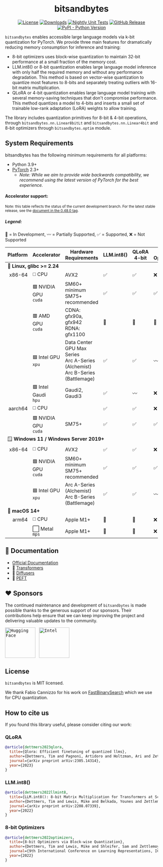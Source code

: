 <p align="center"><img src="https://avatars.githubusercontent.com/u/175231607?s=200&v=4" alt=""></p>
<h1 align="center">bitsandbytes</h1>
<p align="center">
    <a href="https://github.com/bitsandbytes-foundation/bitsandbytes/main/LICENSE"><img alt="License" src="https://img.shields.io/github/license/bitsandbytes-foundation/bitsandbytes.svg?color=blue"></a>
    <a href="https://pepy.tech/project/bitsandbytes"><img alt="Downloads" src="https://static.pepy.tech/badge/bitsandbytes/month"></a>
    <a href="https://github.com/bitsandbytes-foundation/bitsandbytes/actions/workflows/tests.yml"><img alt="Nightly Unit Tests" src="https://img.shields.io/github/actions/workflow/status/bitsandbytes-foundation/bitsandbytes/tests.yml?logo=github&label=Nightly%20Tests"></a>
    <a href="https://github.com/bitsandbytes-foundation/bitsandbytes/releases"><img alt="GitHub Release" src="https://img.shields.io/github/v/release/bitsandbytes-foundation/bitsandbytes"></a>
    <a href="https://pypi.org/project/bitsandbytes/"><img alt="PyPI - Python Version" src="https://img.shields.io/pypi/pyversions/bitsandbytes"></a>
</p>

`bitsandbytes` enables accessible large language models via k-bit quantization for PyTorch. We provide three main features for dramatically reducing memory consumption for inference and training:

* 8-bit optimizers uses block-wise quantization to maintain 32-bit performance at a small fraction of the memory cost.
* LLM.int8() or 8-bit quantization enables large language model inference with only half the required memory and without any performance degradation. This method is based on vector-wise quantization to quantize most features to 8-bits and separately treating outliers with 16-bit matrix multiplication.
* QLoRA or 4-bit quantization enables large language model training with several memory-saving techniques that don't compromise performance. This method quantizes a model to 4-bits and inserts a small set of trainable low-rank adaptation (LoRA) weights to allow training.

The library includes quantization primitives for 8-bit & 4-bit operations, through `bitsandbytes.nn.Linear8bitLt` and `bitsandbytes.nn.Linear4bit` and 8-bit optimizers through `bitsandbytes.optim` module.

## System Requirements
bitsandbytes has the following minimum requirements for all platforms:

* Python 3.9+
* [PyTorch](https://pytorch.org/get-started/locally/) 2.3+
  * _Note: While we aim to provide wide backwards compatibility, we recommend using the latest version of PyTorch for the best experience._

#### Accelerator support:

<small>Note: this table reflects the status of the current development branch. For the latest stable release, see the
[document in the 0.48.0 tag](https://github.com/bitsandbytes-foundation/bitsandbytes/blob/0.48.0/README.md#accelerator-support).
</small>

##### Legend:
🚧 = In Development,
〰️ = Partially Supported,
✅ = Supported,
❌ = Not Supported

<table>
  <thead>
    <tr>
      <th>Platform</th>
      <th>Accelerator</th>
      <th>Hardware Requirements</th>
      <th>LLM.int8()</th>
      <th>QLoRA 4-bit</th>
      <th>8-bit Optimizers</th>
    </tr>
  </thead>
  <tbody>
    <tr>
      <td colspan="6">🐧 <strong>Linux, glibc >= 2.24</strong></td>
    </tr>
    <tr>
      <td align="right">x86-64</td>
      <td>◻️ CPU</td>
      <td>AVX2</td>
      <td>✅</td>
      <td>✅</td>
      <td>❌</td>
    </tr>
    <tr>
      <td></td>
      <td>🟩 NVIDIA GPU <br><code>cuda</code></td>
      <td>SM60+ minimum<br>SM75+ recommended</td>
      <td>✅</td>
      <td>✅</td>
      <td>✅</td>
    </tr>
    <tr>
      <td></td>
      <td>🟥 AMD GPU <br><code>cuda</code></td>
      <td>
        CDNA: gfx90a, gfx942<br>
        RDNA: gfx1100
      </td>
      <td>🚧</td>
      <td>🚧</td>
      <td>🚧</td>
    </tr>
    <tr>
      <td></td>
      <td>🟦 Intel GPU <br><code>xpu</code></td>
      <td>
        Data Center GPU Max Series<br>
        Arc A-Series (Alchemist)<br>
        Arc B-Series (Battlemage)
      </td>
      <td>✅</td>
      <td>✅</td>
      <td>〰️</td>
    </tr>
    <tr>
      <td></td>
      <td>🟪 Intel Gaudi <br><code>hpu</code></td>
      <td>Gaudi2, Gaudi3</td>
      <td>✅</td>
      <td>〰️</td>
      <td>❌</td>
    </tr>
    <tr>
      <td align="right">aarch64</td>
      <td>◻️ CPU</td>
      <td></td>
      <td>✅</td>
      <td>✅</td>
      <td>❌</td>
    </tr>
    <tr>
      <td></td>
      <td>🟩 NVIDIA GPU <br><code>cuda</code></td>
      <td>SM75+</td>
      <td>✅</td>
      <td>✅</td>
      <td>✅</td>
    </tr>
    <tr>
      <td colspan="6">🪟 <strong>Windows 11 / Windows Server 2019+</strong></td>
    </tr>
    <tr>
      <td align="right">x86-64</td>
      <td>◻️ CPU</td>
      <td>AVX2</td>
      <td>✅</td>
      <td>✅</td>
      <td>❌</td>
    </tr>
    <tr>
      <td></td>
      <td>🟩 NVIDIA GPU <br><code>cuda</code></td>
      <td>SM60+ minimum<br>SM75+ recommended</td>
      <td>✅</td>
      <td>✅</td>
      <td>✅</td>
    </tr>
    <tr>
      <td></td>
      <td>🟦 Intel GPU <br><code>xpu</code></td>
      <td>
        Arc A-Series (Alchemist) <br>
        Arc B-Series (Battlemage)
      </td>
      <td>✅</td>
      <td>✅</td>
      <td>〰️</td>
    </tr>
    <tr>
      <td colspan="6">🍎 <strong>macOS 14+</strong></td>
    </tr>
    <tr>
      <td align="right">arm64</td>
      <td>◻️ CPU</td>
      <td>Apple M1+</td>
      <td>🚧</td>
      <td>🚧</td>
      <td>❌</td>
    </tr>
    <tr>
      <td></td>
      <td>⬜ Metal <br><code>mps</code></td>
      <td>Apple M1+</td>
      <td>🚧</td>
      <td>🚧</td>
      <td>❌</td>
  </tbody>
</table>

## :book: Documentation
* [Official Documentation](https://huggingface.co/docs/bitsandbytes/main)
* 🤗 [Transformers](https://huggingface.co/docs/transformers/quantization/bitsandbytes)
* 🤗 [Diffusers](https://huggingface.co/docs/diffusers/quantization/bitsandbytes)
* 🤗 [PEFT](https://huggingface.co/docs/peft/developer_guides/quantization#quantize-a-model)

## :heart: Sponsors
The continued maintenance and development of `bitsandbytes` is made possible thanks to the generous support of our sponsors. Their contributions help ensure that we can keep improving the project and delivering valuable updates to the community.

<kbd><a href="https://hf.co" target="_blank"><img width="100" src="https://huggingface.co/datasets/huggingface/brand-assets/resolve/main/hf-logo.svg" alt="Hugging Face"></a></kbd>
&nbsp;
<kbd><a href="https://intel.com" target="_blank"><img width="100" src="https://avatars.githubusercontent.com/u/17888862?s=100&v=4" alt="Intel"></a></kbd>

## License
`bitsandbytes` is MIT licensed.

We thank Fabio Cannizzo for his work on [FastBinarySearch](https://github.com/fabiocannizzo/FastBinarySearch) which we use for CPU quantization.

## How to cite us
If you found this library useful, please consider citing our work:

### QLoRA

```bibtex
@article{dettmers2023qlora,
  title={Qlora: Efficient finetuning of quantized llms},
  author={Dettmers, Tim and Pagnoni, Artidoro and Holtzman, Ari and Zettlemoyer, Luke},
  journal={arXiv preprint arXiv:2305.14314},
  year={2023}
}
```

### LLM.int8()

```bibtex
@article{dettmers2022llmint8,
  title={LLM.int8(): 8-bit Matrix Multiplication for Transformers at Scale},
  author={Dettmers, Tim and Lewis, Mike and Belkada, Younes and Zettlemoyer, Luke},
  journal={arXiv preprint arXiv:2208.07339},
  year={2022}
}
```

### 8-bit Optimizers

```bibtex
@article{dettmers2022optimizers,
  title={8-bit Optimizers via Block-wise Quantization},
  author={Dettmers, Tim and Lewis, Mike and Shleifer, Sam and Zettlemoyer, Luke},
  journal={9th International Conference on Learning Representations, ICLR},
  year={2022}
}
```
